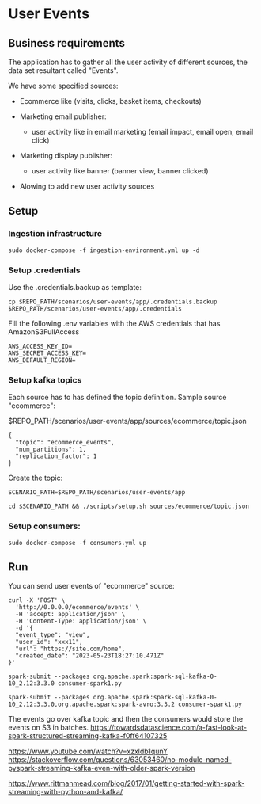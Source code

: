 # User Events

## Business requirements

  The application has to gather all the user activity of different sources, the data set resultant called "Events".

  We have some specified sources:

  - Ecommerce like (visits, clicks, basket items, checkouts)
  - Marketing email publisher:
    - user activity like in email marketing (email impact, email open, email click)
  - Marketing display publisher:
    - user activity like banner (banner view, banner clicked)

  - Alowing to add new user activity sources

## Setup

### Ingestion infrastructure

```
sudo docker-compose -f ingestion-environment.yml up -d
```

### Setup .credentials

Use the .credentials.backup as template:

```
cp $REPO_PATH/scenarios/user-events/app/.credentials.backup $REPO_PATH/scenarios/user-events/app/.credentials
```

Fill the following .env variables with the AWS credentials that has AmazonS3FullAccess

```
AWS_ACCESS_KEY_ID=
AWS_SECRET_ACCESS_KEY=
AWS_DEFAULT_REGION=
```

### Setup kafka topics

Each source has to has defined the topic definition. Sample source "ecommerce":

$REPO_PATH/scenarios/user-events/app/sources/ecommerce/topic.json

```
{
  "topic": "ecommerce_events",
  "num_partitions": 1,
  "replication_factor": 1
}
```

Create the topic:

```
SCENARIO_PATH=$REPO_PATH/scenarios/user-events/app

cd $SCENARIO_PATH && ./scripts/setup.sh sources/ecommerce/topic.json
```

### Setup consumers:

```
sudo docker-compose -f consumers.yml up
```

## Run

You can send user events of "ecommerce" source:

```
curl -X 'POST' \
  'http://0.0.0.0/ecommerce/events' \
  -H 'accept: application/json' \
  -H 'Content-Type: application/json' \
  -d '{
  "event_type": "view",
  "user_id": "xxx11",
  "url": "https://site.com/home",
  "created_date": "2023-05-23T18:27:10.471Z"
}'
```


```
spark-submit --packages org.apache.spark:spark-sql-kafka-0-10_2.12:3.3.0 consumer-spark1.py

spark-submit --packages org.apache.spark:spark-sql-kafka-0-10_2.12:3.3.0,org.apache.spark:spark-avro:3.3.2 consumer-spark1.py
```

The events go over kafka topic and then the consumers would store the events on S3 in batches.
https://towardsdatascience.com/a-fast-look-at-spark-structured-streaming-kafka-f0ff64107325

https://www.youtube.com/watch?v=xzxldb1qunY
https://stackoverflow.com/questions/63053460/no-module-named-pyspark-streaming-kafka-even-with-older-spark-version

https://www.rittmanmead.com/blog/2017/01/getting-started-with-spark-streaming-with-python-and-kafka/
